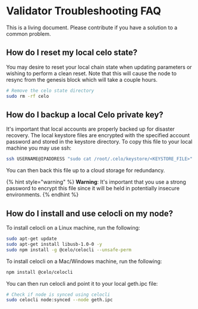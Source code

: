 # Validator Troubleshooting FAQ

This is a living document. Please contribute if you have a solution to a common problem.

## How do I reset my local celo state?
You may desire to reset your local chain state when updating parameters or wishing to perform a clean reset. Note that this will cause the node to resync from the genesis block which will take a couple hours.
```bash
# Remove the celo state directory
sudo rm -rf celo
```
## How do I backup a local Celo private key?
It's important that local accounts are properly backed up for disaster recovery. The local keystore files are encrypted with the specified account password and stored in the keystore directory. To copy this file to your local machine you may use ssh:

```bash
ssh USERNAME@IPADDRESS "sudo cat /root/.celo/keystore/<KEYSTORE_FILE>" > ./nodeIdentity
```

You can then back this file up to a cloud storage for redundancy.

{% hint style="warning" %}
**Warning**: It's important that you use a strong password to encrypt this file since it will be held in potentially insecure environments.
{% endhint %}

## How do I install and use celocli on my node?

To install celocli on a Linux machine, run the following:
``` bash
sudo apt-get update
sudo apt-get install libusb-1.0-0 -y
sudo npm install -g @celo/celocli --unsafe-perm
```

To install celocli on a Mac/Windows machine, run the following:
```bash
npm install @celo/celocli
```

You can then run celocli and point it to your local geth.ipc file:
``` bash
# Check if node is synced using celocli
sudo celocli node:synced --node geth.ipc
```
